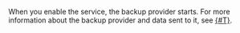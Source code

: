 When you enable the service, the backup provider starts. For more information about the backup provider and data sent to it, see [{#T}](../../backup/concepts/index.md#providers).